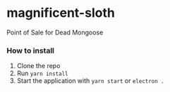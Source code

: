 # magnificent-sloth
Point of Sale for Dead Mongoose

### How to install
1. Clone the repo
2. Run `yarn install`
3. Start the application with `yarn start` or `electron .`